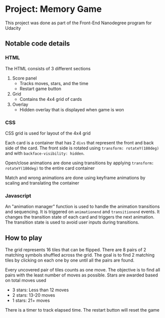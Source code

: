 # Project: Memory Game

This project was done as part of the Front-End Nanodegree program for Udacity

## Notable code details

### HTML

The HTML consists of 3 different sections
1. Score panel
   * Tracks moves, stars, and the time
   * Restart game button
2. Grid
   * Contains the 4x4 grid of cards
3. Overlay
   * Hidden overlay that is displayed when game is won

### CSS

CSS grid is used for layout of the 4x4 grid

Each card is a container that has 2 `divs` that represent the front and back side of the card.
The front side is rotated using `transform: rotateY(180deg)` and with `backface-visibility: hidden`.

Open/close animations are done using transitions by applying `transform: rotateY(180deg)` to the entire card container

Match and wrong animations are done using keyframe animations by scaling and translating the container

### Javascript

An "animation manager" function is used to handle the animation transitions and sequencing. It is triggered on `animationend` and `transitionend` events. It changes the transition state of each card and triggers the next animation. The transition state is used to avoid user inputs during transitions. 



## How to play

The grid represents 16 tiles that can be flipped. There are 8 pairs of 2 matching symbols shuffled across the grid. The goal is to find 2 matching tiles by clicking on each one by one until all the pairs are found.

Every uncovered pair of tiles counts as one move. The objective is to find all pairs with the least number of moves as possible. Stars are awarded based on total moves used
* 3 stars: Less than 12 moves
* 2 stars: 13-20 moves
* 1 stars: 21+ moves

There is a timer to track elapsed time. The restart button will reset the game